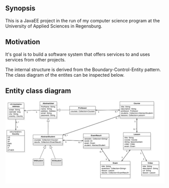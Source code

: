 ## Synopsis

This is a JavaEE project in the run of my computer science program at the University of Applied Sciences in Regensburg.


## Motivation

It's goal is to build a software system that offers services to and uses services from other projects.

The internal structure is derived from the Boundary-Control-Entity pattern. The class diagram of the entites can be inspected below.


## Entity class diagram

![](./Requirements/images/SonjasCoursera-ClassDiagram.png)